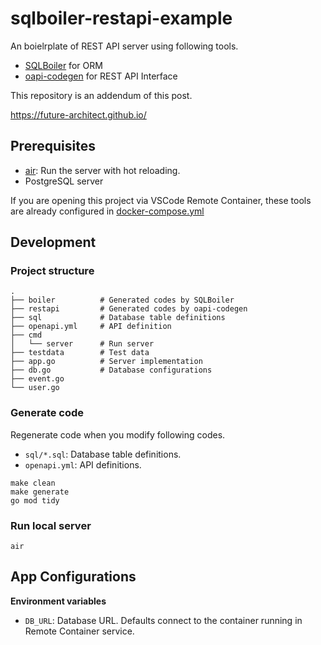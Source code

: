 # sqlboiler-restapi-example

An boielrplate of REST API server using following tools.

- [SQLBoiler](https://github.com/volatiletech/sqlboiler) for ORM
- [oapi-codegen](https://github.com/deepmap/oapi-codegen) for REST API Interface 

This repository is an addendum of this post.

https://future-architect.github.io/


## Prerequisites

- [air](https://github.com/cosmtrek/air): Run the server with hot reloading.
- PostgreSQL server

If you are opening this project via VSCode Remote Container, these tools are already configured in [docker-compose.yml](.devcontainer/docker-compose.yml)

## Development

### Project structure

```
.
├── boiler          # Generated codes by SQLBoiler
├── restapi         # Generated codes by oapi-codegen
├── sql             # Database table definitions
├── openapi.yml     # API definition
├── cmd
│   └── server      # Run server
├── testdata        # Test data
├── app.go          # Server implementation
├── db.go           # Database configurations
├── event.go
└── user.go
```


### Generate code

Regenerate code when you modify following codes.

- `sql/*.sql`: Database table definitions.
- `openapi.yml`: API definitions.

```
make clean
make generate
go mod tidy
```

### Run local server

```
air
```

## App Configurations

**Environment variables**

- `DB_URL`: Database URL. Defaults connect to the container running in Remote Container service.
